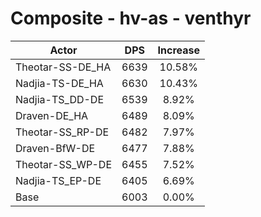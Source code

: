 # Composite - hv-as - venthyr
| Actor | DPS | Increase |
|---|:---:|:---:|
|Theotar-SS-DE_HA|6639|10.58%|
|Nadjia-TS-DE_HA|6630|10.43%|
|Nadjia-TS_DD-DE|6539|8.92%|
|Draven-DE_HA|6489|8.09%|
|Theotar-SS_RP-DE|6482|7.97%|
|Draven-BfW-DE|6477|7.88%|
|Theotar-SS_WP-DE|6455|7.52%|
|Nadjia-TS_EP-DE|6405|6.69%|
|Base|6003|0.00%|
